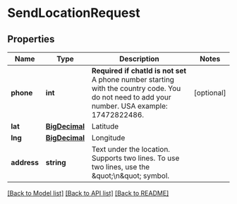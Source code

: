 # SendLocationRequest

## Properties
Name | Type | Description | Notes
------------ | ------------- | ------------- | -------------
**phone** | **int** | **Required if chatId is not set**  A phone number starting with the country code. You do not need to add your number.   USA example: 17472822486. | [optional] 
**lat** | [**BigDecimal**](BigDecimal.md) | Latitude | 
**lng** | [**BigDecimal**](BigDecimal.md) | Longitude | 
**address** | **string** | Text under the location.  Supports two lines. To use two lines, use the \&quot;\\n\&quot; symbol. | 

[[Back to Model list]](../README.md#documentation-for-models) [[Back to API list]](../README.md#documentation-for-api-endpoints) [[Back to README]](../README.md)

